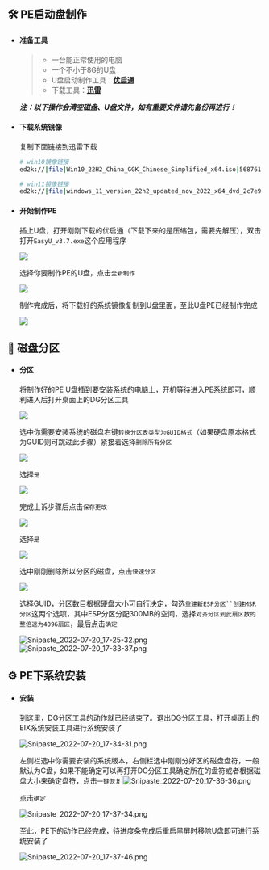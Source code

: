 ## 🛠️ PE启动盘制作 

- #### 准备工具
	>* 一台能正常使用的电脑
	>* 一个不小于8G的U盘
	>* U盘启动制作工具：[**优启通**](https://www.123pan.com/s/TktA-Jgvyv)
	>* 下载工具：[**迅雷**](https://www.xunlei.com/)

  ***注：以下操作会清空磁盘、U盘文件，如有重要文件请先备份再进行！***
- #### 下载系统镜像
	复制下面链接到迅雷下载
	```bash
	# win10镜像链接
	ed2k://|file|Win10_22H2_China_GGK_Chinese_Simplified_x64.iso|5687615488|937058F92F1EE4B5B4FCD1450C5AF212|/
	```
	```bash
	# win11镜像链接
	ed2k://|file|windows_11_version_22h2_updated_nov_2022_x64_dvd_2c7e96c3.iso|5673539584|EB8FF2B481BB6AFE71B2784C6485733B|/
	```
- #### 开始制作PE

	插上U盘，打开刚刚下载的优启通（下载下来的是压缩包，需要先解压），双击打开`EasyU_v3.7.exe`这个应用程序
	
	![](https://img1.imgtp.com/2022/12/14/ZadbwsS8.png)
	
	选择你要制作PE的U盘，点击`全新制作`
	
	![](https://img1.imgtp.com/2022/12/14/NHkdhxDH.png)	
	
	制作完成后，将下载好的系统镜像复制到U盘里面，至此U盘PE已经制作完成
	
	![](https://img1.imgtp.com/2022/12/14/R9JaGq2M.png)     
	
## 💾 磁盘分区
- #### 分区

	将制作好的PE U盘插到要安装系统的电脑上，开机等待进入PE系统即可，顺利进入后打开桌面上的DG分区工具
	
	![](https://img1.imgtp.com/2022/12/14/AQYnklZb.png)
	
	选中你需要安装系统的磁盘右键`转换分区表类型为GUID格式`（如果硬盘原本格式为GUID则可跳过此步骤）紧接着选择`删除所有分区`
	
	![](https://img1.imgtp.com/2022/12/14/WsPUSNLE.png)
	
	选择`是`
	
	![](https://img1.imgtp.com/2022/12/14/5Q2QQW0K.png)
	
	完成上诉步骤后点击`保存更改`
	
	![](https://img1.imgtp.com/2022/12/14/OdL5IjQr.png)
	
	选择`是`
	
	![](https://img1.imgtp.com/2022/12/14/Zk05Yk74.png)
	
	选中刚刚删除所以分区的磁盘，点击`快速分区`
	
	![](https://img1.imgtp.com/2022/12/14/9KVyW6HT.png)
	
	选择GUID，分区数目根据硬盘大小可自行决定，勾选`重建新ESP分区``创建MSR分区`这两个选项，其中ESP分区分配300MB的空间，选择`对齐分区到此扇区数的整倍速为4096扇区`，最后点击`确定`
	
	![Snipaste_2022-07-20_17-25-32.png](https://img1.imgtp.com/2022/12/14/ekN9amSH.png)
	![Snipaste_2022-07-20_17-33-37.png](https://img1.imgtp.com/2022/12/14/ZgV7Mg9N.png)
## ⚙️ PE下系统安装 

- #### 安装

	到这里，DG分区工具的动作就已经结束了。退出DG分区工具，打开桌面上的EIX系统安装工具进行系统安装了
	
	![Snipaste_2022-07-20_17-34-31.png](https://img1.imgtp.com/2022/12/14/i7RXb5Yh.png)
	
	左侧栏选中你需要安装的系统版本，右侧栏选中刚刚分好区的磁盘盘符，一般默认为C盘，如果不能确定可以再打开DG分区工具确定所在的盘符或者根据磁盘大小来确定盘符，点击`一键恢复`
	![Snipaste_2022-07-20_17-36-36.png](https://img1.imgtp.com/2022/12/14/oJL5xcS5.png)
	
	点击`确定`
	
	![Snipaste_2022-07-20_17-37-34.png](https://img1.imgtp.com/2022/12/14/LnN3eTNg.png)
	
	至此，PE下的动作已经完成，待进度条完成后重启黑屏时移除U盘即可进行系统安装了
	
	![Snipaste_2022-07-20_17-37-46.png](https://img1.imgtp.com/2022/12/14/Fw8HeAKu.png)






